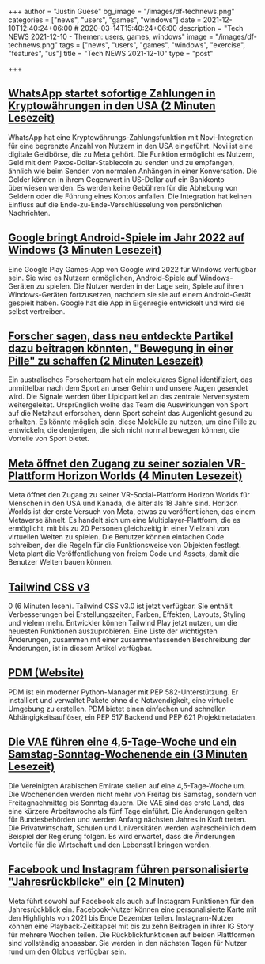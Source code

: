 +++
author = "Justin Guese"
bg_image = "/images/df-technews.png"
categories = ["news", "users", "games", "windows"]
date = 2021-12-10T12:40:24+06:00 # 2020-03-14T15:40:24+06:00
description = "Tech NEWS 2021-12-10 - Themen: users, games, windows"
image = "/images/df-technews.png"
tags = ["news", "users", "games", "windows", "exercise", "features", "us"]
title = "Tech NEWS 2021-12-10"
type = "post"

+++

## [WhatsApp startet sofortige Zahlungen in Kryptowährungen in den USA (2 Minuten Lesezeit)](https://www.macrumors.com/2021/12/09/whatsapp-cryptocurrency-payments-us/)

 WhatsApp hat eine Kryptowährungs-Zahlungsfunktion mit Novi-Integration für eine begrenzte Anzahl von Nutzern in den USA eingeführt. Novi ist eine digitale Geldbörse, die zu Meta gehört. Die Funktion ermöglicht es Nutzern, Geld mit dem Paxos-Dollar-Stablecoin zu senden und zu empfangen, ähnlich wie beim Senden von normalen Anhängen in einer Konversation. Die Gelder können in ihrem Gegenwert in US-Dollar auf ein Bankkonto überwiesen werden. Es werden keine Gebühren für die Abhebung von Geldern oder die Führung eines Kontos anfallen. Die Integration hat keinen Einfluss auf die Ende-zu-Ende-Verschlüsselung von persönlichen Nachrichten.

## [Google bringt Android-Spiele im Jahr 2022 auf Windows (3 Minuten Lesezeit)](https://www.theverge.com/2021/12/9/22827037/google-android-games-windows-pc-google-play-games)

 Eine Google Play Games-App von Google wird 2022 für Windows verfügbar sein. Sie wird es Nutzern ermöglichen, Android-Spiele auf Windows-Geräten zu spielen. Die Nutzer werden in der Lage sein, Spiele auf ihren Windows-Geräten fortzusetzen, nachdem sie sie auf einem Android-Gerät gespielt haben. Google hat die App in Eigenregie entwickelt und wird sie selbst vertreiben.

## [Forscher sagen, dass neu entdeckte Partikel dazu beitragen könnten, "Bewegung in einer Pille" zu schaffen (2 Minuten Lesezeit)](https://futurism.com/neoscope/exercise-pill-particle)

 Ein australisches Forscherteam hat ein molekulares Signal identifiziert, das unmittelbar nach dem Sport an unser Gehirn und unsere Augen gesendet wird. Die Signale werden über Lipidpartikel an das zentrale Nervensystem weitergeleitet. Ursprünglich wollte das Team die Auswirkungen von Sport auf die Netzhaut erforschen, denn Sport scheint das Augenlicht gesund zu erhalten. Es könnte möglich sein, diese Moleküle zu nutzen, um eine Pille zu entwickeln, die denjenigen, die sich nicht normal bewegen können, die Vorteile von Sport bietet.

## [Meta öffnet den Zugang zu seiner sozialen VR-Plattform Horizon Worlds (4 Minuten Lesezeit)](https://www.theverge.com/2021/12/9/22825139/meta-horizon-worlds-access-open-metaverse)

 Meta öffnet den Zugang zu seiner VR-Social-Plattform Horizon Worlds für Menschen in den USA und Kanada, die älter als 18 Jahre sind. Horizon Worlds ist der erste Versuch von Meta, etwas zu veröffentlichen, das einem Metaverse ähnelt. Es handelt sich um eine Multiplayer-Plattform, die es ermöglicht, mit bis zu 20 Personen gleichzeitig in einer Vielzahl von virtuellen Welten zu spielen. Die Benutzer können einfachen Code schreiben, der die Regeln für die Funktionsweise von Objekten festlegt. Meta plant die Veröffentlichung von freiem Code und Assets, damit die Benutzer Welten bauen können.

## [Tailwind CSS v3](https://tailwindcss.com/blog/tailwindcss-v3)

0 (6 Minuten lesen). Tailwind CSS v3.0 ist jetzt verfügbar. Sie enthält Verbesserungen bei Erstellungszeiten, Farben, Effekten, Layouts, Styling und vielem mehr. Entwickler können Tailwind Play jetzt nutzen, um die neuesten Funktionen auszuprobieren. Eine Liste der wichtigsten Änderungen, zusammen mit einer zusammenfassenden Beschreibung der Änderungen, ist in diesem Artikel verfügbar.

## [PDM (Website)](https://pdm.fming.dev/)

 PDM ist ein moderner Python-Manager mit PEP 582-Unterstützung. Er installiert und verwaltet Pakete ohne die Notwendigkeit, eine virtuelle Umgebung zu erstellen. PDM bietet einen einfachen und schnellen Abhängigkeitsauflöser, ein PEP 517 Backend und PEP 621 Projektmetadaten.

## [Die VAE führen eine 4,5-Tage-Woche und ein Samstag-Sonntag-Wochenende ein (3 Minuten Lesezeit)](https://www.npr.org/2021/12/08/1062435944/uae-work-week-change-saturday-sunday-weekends-global-markets)

 Die Vereinigten Arabischen Emirate stellen auf eine 4,5-Tage-Woche um. Die Wochenenden werden nicht mehr von Freitag bis Samstag, sondern von Freitagnachmittag bis Sonntag dauern. Die VAE sind das erste Land, das eine kürzere Arbeitswoche als fünf Tage einführt. Die Änderungen gelten für Bundesbehörden und werden Anfang nächsten Jahres in Kraft treten. Die Privatwirtschaft, Schulen und Universitäten werden wahrscheinlich dem Beispiel der Regierung folgen. Es wird erwartet, dass die Änderungen Vorteile für die Wirtschaft und den Lebensstil bringen werden.

## [Facebook und Instagram führen personalisierte "Jahresrückblicke" ein (2 Minuten)](https://techcrunch.com/2021/12/09/facebook-and-instagram-roll-out-personalized-year-in-review-features/)

 Meta führt sowohl auf Facebook als auch auf Instagram Funktionen für den Jahresrückblick ein. Facebook-Nutzer können eine personalisierte Karte mit den Highlights von 2021 bis Ende Dezember teilen. Instagram-Nutzer können eine Playback-Zeitkapsel mit bis zu zehn Beiträgen in ihrer IG Story für mehrere Wochen teilen. Die Rückblickfunktionen auf beiden Plattformen sind vollständig anpassbar. Sie werden in den nächsten Tagen für Nutzer rund um den Globus verfügbar sein.

